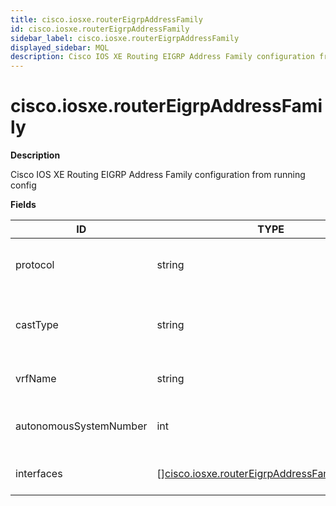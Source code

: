 ```yaml
---
title: cisco.iosxe.routerEigrpAddressFamily
id: cisco.iosxe.routerEigrpAddressFamily
sidebar_label: cisco.iosxe.routerEigrpAddressFamily
displayed_sidebar: MQL
description: Cisco IOS XE Routing EIGRP Address Family configuration from running config
---
```


# cisco.iosxe.routerEigrpAddressFamily

**Description**

Cisco IOS XE Routing EIGRP Address Family configuration from running config

**Fields**

| ID                     | TYPE                                                                                                        | DESCRIPTION                                    |
| ---------------------- | ----------------------------------------------------------------------------------------------------------- | ---------------------------------------------- |
| protocol               | string                                                                                                      | Address family protocol (IPv4/IPv6)            |
| castType               | string                                                                                                      | Optional. Unicast or multicast address-family. |
| vrfName                | string                                                                                                      | Optional. The name of the VRF table.           |
| autonomousSystemNumber | int                                                                                                         | Optional. Autonomous system (AS) number.       |
| interfaces             | &#91;&#93;[cisco.iosxe.routerEigrpAddressFamilyInterface](cisco.iosxe.routereigrpaddressfamilyinterface.md) | Interfaces in this address family.             |
